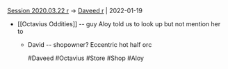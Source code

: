[Session 2020.03.22 r](../sessions/notes_matteo_brianedit/Session%202020.03.22%20r.md) -> [Daveed r](TheWik-main/people/Daveed%20r.md) | 2022-01-19
-   [[Octavius Oddities]] -- guy Aloy told us to look up but not mention her to
    
    -   David -- shopowner? Eccentric hot half orc
    	
    	#Daveed #Octavius #Store #Shop #Aloy 